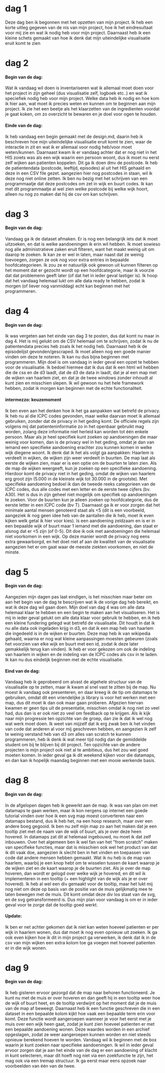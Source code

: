 # dag 1
Deze dag ben ik begonnen met het opzetten van mijn project. Ik heb een korte uitleg gegeven van de nis van mijn project, hoe ik het eindresultaat voor mij zie en wat ik nodig heb voor mijn project. Daarnaast heb ik een kleine schets gemaakt van hoe ik denk dat mijn uiteindelijke visualisatie eruit komt te zien

# dag 2
#### Begin van de dag: 
Wat ik vandaag wil doen is inventariseren wat ik allemaal moet doen voor het project in zijn geheel (dus visualisatie zelf, logboek etc..) en wat ik speciefiek nodig heb voor mijn project. Welke data heb ik nodig en hoe kom ik hier aan, wat moet ik precies weten en kunnen om te beginnen aan mijn project. Ik zie het een beetje als het klaarzetten van de ingredienten voordat je gaat koken, om zo overzicht te bewaren en je doel voor ogen te houden.
#### Einde van de dag: 
Ik heb vandaag een begin gemaakt met de design.md, daarin heb ik beschreven hoe mijn uiteindelijke visualisatie eruit komt te zien, waar de interactie in zit en wat ik er allemaal voor nodig heb/voor moet weten/kunnen. Daarnaast kwam ik er vandaag achter dat er nog niet in het HIS zoiets was als een wijk waarin een persoon woont, dus ik moet nu eerst zelf wijken aan patienten koppelen. Dit ga ik doen dmv de postcode. Ik heb de patientendata (postcode, leeftijd, episodes) al uit het HIS gehaald en deze in een CSV file gezet. aangezien hier nog postcodes in staan, wil ik deze nog niet online zetten. Ik ben nu bezig met het schrijven van een programmaatje dat deze postcodes om zet in wijk en buurt codes. Ik kan met dit programmaatje al wel zien welke postcode bij welke wijk hoort, alleen nu nog zo maken dat hij de csv om kan schrijven. 

# dag 3
#### Begin van de dag: 
Vandaag ga ik de dataset afmaken. Er is nog een belangrijk iets dat ik moet uitzoeken, en dat is welke aandoeningen ik erin wil hebben. Ik moet sowieso nog alle administratieve zaken eruit filteren, want het maakt weinig uit om daarop te zoeken. Ik kan ze er wel in laten, maar naast dat ze weinig toevoegen, zorgen ze ook nog voor extra entries in bepaalde hoofdcategorieen. Ik zou ze er natuurlijk ook gewoon uit kunnen filteren op het moment dat er gezocht wordt op een hoofdcategorie, maar ik voorzie dat dat problemenn geeft later (of dat het in ieder geval lastiger is). Ik hoop dat het vandaag helemaal lukt om alle data ready te hebben, zodat ik morgen (of liever nog vanmiddag) echt kan beginnen met het programmeren.

# dag 4
#### Begin van de dag: 
Ik was vergeten aan het einde van dag 3 te posten, dus dat komt nu maar in dag 4. Het is mij gelukt om de CSV helemaal om te schrijven, zodat ik nu de patientendata precies heb zoals ik het nodig heb. Daarnaast heb ik de episodelijst gevonden/gescraped. Ik moet alleen nog een goede manier vinden om deze te noteren. Ik kan nu dus bijna beginnen met programmeren. Mijn doel is om vandaag in ieder geval een opzet te hebben voor de visualisatie. Ik bedoel hiermee dat ik dus dat ik een html wil hebben die de css en de d3 laadt, dat de d3 de data in laadt, dat je al een map met de wijken van haarlem ziet, en dat je de twee windows zonder inhoudt al kunt zien en misschien slepen. Ik wil gewoon nu het hele framework hebben, zodat ik morgen kan beginnen met de echte functionaliteit.
#### intermezzo: keuzemoment
Ik ben even aan het denken hoe ik het ga aanpakken wat betrefd de privacy. Ik heb nu al die ICPC codes gevonden, maar welke daarvan moet ik allemaal gebruiken, zonder dat de privacy in het geding komt. De officiele regels zijn volgens mij dat patienteninformatie zo in het openbaar gebruikt mag worden, zolang deze informatie niet herleid kan worden tot één enkele persoon. Maar als je heel specifiek kunt zoeken op aandoeningen die maar weinig voor komen, dan is de privacy wel in het geding, omdat je dan van iemand een specifieke aandoening erachter zou kunnen komen in welke wijk diegene woont. Ik denk dat ik het als volgt ga aanpakken: Haarlem is verdeelt in wijken, de wijken zijn weer verdeelt in buurten. De map laat als eerste de wijken zien, maar er is een optie om de buurten te laten zien. Als de map de wijken weergeeft, kun je zoeken op een specifieke aandoening. Hierdoor komt de privacy niet in het geding, omdat de wijken van haarlem erg groot zijn (5.000 in de kleinste wijk tot 30.000 in de grootste). Met specifieke aandoening bedoel ik dan de tweede reeks categorieen van de ICPC codes, dus alle codes met een letter en de eerste twee cijfers (bv. A30). Het is dus in zijn geheel niet mogelijk om specifiek op aandoeningen te zoeken. Voor de buurten kun je alleen zoeken op hoofdcategorie, dus de eerste letter in een ICPC code (bv T). Daarnaast ga ik er voor zorgen dat het minimale aantal mensen genoteerd staat als <5 (dit is een voorbeeld, aangeziek ik nog geen idee heb van de aantallen die ik heb, moet ik even kijken welk getal ik hier voor kies). Is een aandoening zeldzaam en is er in een bepaalde wijk of buurt maar 1 iemand met die aandoening, dan staat er alsnog dat er <5 zijn (of 0-5). Dit doe ik ook met aandoeningen die helemaal niet voorkomen in een wijk. Op deze manier wordt de privacy nog eens extra gewaarborgd, en het doet niet af aan de kwaliteit van de visualisatie aangezien het er om gaat waar de meeste ziekten voorkomen, en niet de minste. 

# dag 5
#### Begin van de dag:
Aangezien mijn dagen pas laat eindigen, is het misschien maar beter om aan het begin van de dag te bescrijven wat ik de vorige dag heb bereikt, en wat ik deze dag wil gaan doen. Mijn doel van dag 4 was om alle data helemaal klaar te hebben en een begin te maken aan het visualiseren. Het is mij in ieder geval gelukt om alle data klaar voor gebruik te hebben, en ik heb een kleine fundering gelegd wat betrefd de visualisatie. Dit houdt in dat ik nu alle data ook ingeladen krijg in d3, en dat ik een map heb van haarlem die ingedeeld is in de wijken er buurten. Deze map heb ik van wikipedia gehaald, waarna er nog wat kleine aanpassingen moesten gebeuren (zoals het voorzien van elke wijk en buurt met een id, zodat ik deze later gemakkelijk terug kan vinden). Ik heb er voor gekozen om ook de indeling van haarlem in wijken en de indeling van de ICPC codes als csv in te laden. Ik kan nu dus eindelijk beginnen met de echte visualisatie. 
#### Eind van de dag:
Vandaag heb ik geprobeerd om alvast de algehele structuur van de visualisatie op te zetten, maar ik kwam al snel vast te zitten bij de map. Nu moest ik vandaag ook presenteren, en daar kreeg ik de tip om datamaps te gebruiken, omdat dit een vriendelijke js library is voor het werken met een map, dus dit moet ik dan ook maar gaan proberen. Afgezien hiervan kwamen er geen tips uit de presentatie, misschien omdat ik nog niet zo veel had, dus dan is er ook niet zo veel om feedback op te krijgen. Als ik kijk naar mijn progressie ten opzichte van de groep, dan zie ik dat ik wel nog wat werk moet doen. Ik weet van mijzelf dat ik erg zwak ben ik het vinden van code dat anderen al voor mij geschreven hebben, en aangezien ik zelf te weinig verstand heb van d3 om alles van scratch te kunnen programmeren, heb ik denk ik wat meer tijd nodig dan de gemiddelde student om bij te blijven bij dit project. Ten opzichte van de andere projecten is mijn project ook niet al te ambitieus, dus het zou wel goed moeten komen. In ieder geval ga ik dit weekend kijken voor die datamaps, en dan kan ik hopelijk maandag beginnen met een mooie werkende basis. 

# dag 8 
#### Begin van de dag:
In de afgelopen dagen heb ik gewerkt aan de map. Ik was van plan om met datamaps te gaan werken, maar ik kon nergens op internet een goede tutorial vinden over hoe ik een svg map moest converteren naar een datamaps bestand, dus ik heb het, na een hoop research, maar over een andere boeg gegooid. Ik ben nu zelf mijn map zo aan het maken dat je een tooltip ziet met de naam van de wijk of buurt, als je over deze heen hovered. In datamaps zat dit al helemaal ingebouwd, nu moet ik dat zelf inbouwen. Over het algemeen ben ik wel fan van het "from scratch" maken van specifieke functies, maar dat is misschien ook wel het product van dat ik dit vaak doe, aangezien ik slecht ben in het vinden en toepassen van code dat andere mensen hebben gemaakt. Wat ik nu heb is de map van haarlem, waarbij je een knop hebt om te wisselen tussen de kaart waarop je de wijken ziet en de kaart waarop je de buurten ziet. Als je over de map hoveren, dan wordt er gelogd over welke wijk je hovered, en dit wil ik implementeren in een tooltip (+ een highlight van de wijk als je er over hovered). Ik heb al wel een div gemaakt voor de tooltip, maar het lukt mij nog niet om deze op basis van de positie van de muis gelijkmatig mee te laten bewegen met de muis. Dit komt omdat deze div los staat van de svg, en de svg getransformeerd is. Dus mijn plan voor vandaag is om er in ieder geval voor te zorge dat de tooltip goed werkt.
#### Update:
Ik ben er net achter gekomen dat ik niet kan weten hoeveel patienten er per wijk in haarlem wonen, dus dat moet ik nog even opnieuw uit zoeken. Ik ga ook even kijken hoe ik dit in mijn project ga verwerken, ik denk dat ik in de csv van mijn wijken een extra kolom toe ga voegen met hoeveel patienten er in die wijk wonen. 
 
 # dag 9
 #### Begin van de dag:
 Ik heb gisteren ervoor gezorgd dat de map naar behoren functioneerd. Je kunt nu met de muis er over hoveren en dan geeft hij in een tooltip weer hoe de wijk of buurt heet, en de tooltip verdwijnt op het moment dat je de muis van de map af beweegt. Daarnaast heb ik een functie geschreven die in een dataset in een bepaalde kolom kijkt hoe vaak een bepaalde term erin voor komt. Deze functie wordt aangeroepen wanneer je voor het eerst met je muis over een wijk heen gaat, zodat je kunt zien hoeveel patienten er met een bepaalde aandoening wonen. Deze waardes worden in een archief opgeslagen, zodat ze weer aangeroepen kunnen worden en niet steeds opnieuw berekend hoeven te worden. Vandaag wil ik beginnen met de box waarin je kunt zoeken naar specifieke aandoeningen. Ik wil in ieder geval ervoor zorgen dat je aan het einde van de dag er een aandoening of klacht in kunt selecteren, maar dit hoeft nog niet via een zoekfunctie te zijn, het mag ook via een tremap structuur. Ik ga eerst maar eens opzoek naar voorbeelden van één van de twee.
